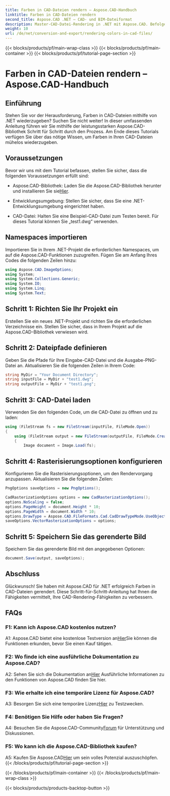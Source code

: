 ```yaml
---
title: Farben in CAD-Dateien rendern – Aspose.CAD-Handbuch
linktitle: Farben in CAD-Dateien rendern
second_title: Aspose.CAD .NET – CAD- und BIM-Dateiformat
description: Master-CAD-Datei-Rendering in .NET mit Aspose.CAD. Befolgen Sie unsere Schritt-für-Schritt-Anleitung für lebendige Farben.
weight: 10
url: /de/net/conversion-and-export/rendering-colors-in-cad-files/
---
```


{{< blocks/products/pf/main-wrap-class >}}
{{< blocks/products/pf/main-container >}}
{{< blocks/products/pf/tutorial-page-section >}}

# Farben in CAD-Dateien rendern – Aspose.CAD-Handbuch

## Einführung

Stehen Sie vor der Herausforderung, Farben in CAD-Dateien mithilfe von .NET wiederzugeben? Suchen Sie nicht weiter! In dieser umfassenden Anleitung führen wir Sie mithilfe der leistungsstarken Aspose.CAD-Bibliothek Schritt für Schritt durch den Prozess. Am Ende dieses Tutorials verfügen Sie über das nötige Wissen, um Farben in Ihren CAD-Dateien mühelos wiederzugeben.

## Voraussetzungen

Bevor wir uns mit dem Tutorial befassen, stellen Sie sicher, dass die folgenden Voraussetzungen erfüllt sind:

-  Aspose.CAD-Bibliothek: Laden Sie die Aspose.CAD-Bibliothek herunter und installieren Sie sie[Hier](https://releases.aspose.com/cad/net/).

- Entwicklungsumgebung: Stellen Sie sicher, dass Sie eine .NET-Entwicklungsumgebung eingerichtet haben.

- CAD-Datei: Halten Sie eine Beispiel-CAD-Datei zum Testen bereit. Für dieses Tutorial können Sie „test1.dwg“ verwenden.

## Namespaces importieren

Importieren Sie in Ihrem .NET-Projekt die erforderlichen Namespaces, um auf die Aspose.CAD-Funktionen zuzugreifen. Fügen Sie am Anfang Ihres Codes die folgenden Zeilen hinzu:

```csharp
using Aspose.CAD.ImageOptions;
using System;
using System.Collections.Generic;
using System.IO;
using System.Linq;
using System.Text;
```

## Schritt 1: Richten Sie Ihr Projekt ein

Erstellen Sie ein neues .NET-Projekt und richten Sie die erforderlichen Verzeichnisse ein. Stellen Sie sicher, dass in Ihrem Projekt auf die Aspose.CAD-Bibliothek verwiesen wird.

## Schritt 2: Dateipfade definieren

Geben Sie die Pfade für Ihre Eingabe-CAD-Datei und die Ausgabe-PNG-Datei an. Aktualisieren Sie die folgenden Zeilen in Ihrem Code:

```csharp
string MyDir = "Your Document Directory";
string inputFile = MyDir + "test1.dwg";
string outputFile = MyDir + "test1.png";
```

## Schritt 3: CAD-Datei laden

Verwenden Sie den folgenden Code, um die CAD-Datei zu öffnen und zu laden:

```csharp
using (FileStream fs = new FileStream(inputFile, FileMode.Open))
{
    using (FileStream output = new FileStream(outputFile, FileMode.Create))
    {
        Image document = Image.Load(fs);
```

## Schritt 4: Rasterisierungsoptionen konfigurieren

Konfigurieren Sie die Rasterisierungsoptionen, um den Rendervorgang anzupassen. Aktualisieren Sie die folgenden Zeilen:

```csharp
PngOptions saveOptions = new PngOptions();

CadRasterizationOptions options = new CadRasterizationOptions();
options.NoScaling = false;
options.PageHeight = document.Height * 10;
options.PageWidth = document.Width * 10;
options.DrawType = Aspose.CAD.FileFormats.Cad.CadDrawTypeMode.UseObjectColor;
saveOptions.VectorRasterizationOptions = options;
```

## Schritt 5: Speichern Sie das gerenderte Bild

Speichern Sie das gerenderte Bild mit den angegebenen Optionen:

```csharp
document.Save(output, saveOptions);
```

## Abschluss

Glückwunsch! Sie haben mit Aspose.CAD für .NET erfolgreich Farben in CAD-Dateien gerendert. Diese Schritt-für-Schritt-Anleitung hat Ihnen die Fähigkeiten vermittelt, Ihre CAD-Rendering-Fähigkeiten zu verbessern.

## FAQs

### F1: Kann ich Aspose.CAD kostenlos nutzen?

 A1: Aspose.CAD bietet eine kostenlose Testversion an[Hier](https://releases.aspose.com/)Sie können die Funktionen erkunden, bevor Sie einen Kauf tätigen.

### F2: Wo finde ich eine ausführliche Dokumentation zu Aspose.CAD?

 A2: Sehen Sie sich die Dokumentation an[Hier](https://reference.aspose.com/cad/net/) Ausführliche Informationen zu den Funktionen von Aspose.CAD finden Sie hier.

### F3: Wie erhalte ich eine temporäre Lizenz für Aspose.CAD?

 A3: Besorgen Sie sich eine temporäre Lizenz[Hier](https://purchase.aspose.com/temporary-license/) zu Testzwecken.

### F4: Benötigen Sie Hilfe oder haben Sie Fragen?

 A4: Besuchen Sie die Aspose.CAD-Community[Forum](https://forum.aspose.com/c/cad/19) für Unterstützung und Diskussionen.

### F5: Wo kann ich die Aspose.CAD-Bibliothek kaufen?

 A5: Kaufen Sie Aspose.CAD[Hier](https://purchase.aspose.com/buy) um sein volles Potenzial auszuschöpfen.
{{< /blocks/products/pf/tutorial-page-section >}}

{{< /blocks/products/pf/main-container >}}
{{< /blocks/products/pf/main-wrap-class >}}

{{< blocks/products/products-backtop-button >}}
